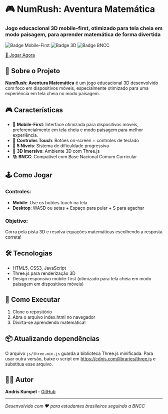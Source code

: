 # 🎮 NumRush: Aventura Matemática

### Jogo educacional 3D mobile-first, otimizado para tela cheia em modo paisagem, para aprender matemática de forma divertida

![Badge Mobile-First](https://img.shields.io/badge/Mobile-First-blue?style=for-the-badge&logo=mobile)
![Badge 3D](https://img.shields.io/badge/3D-Game-green?style=for-the-badge&logo=three-dot-js)
![Badge BNCC](https://img.shields.io/badge/BNCC-Compliant-orange?style=for-the-badge&logo=education)

[🎲 Jogar Agora](https://andriskumpel.github.io/NumRush-UFSC)

## 🎯 Sobre o Projeto

**NumRush: Aventura Matemática** é um jogo educacional 3D desenvolvido com foco em dispositivos móveis, especialmente otimizado para uma experiência em tela cheia no modo paisagem.

## 🎮 Características

- 📱 **Mobile-First**: Interface otimizada para dispositivos móveis, preferencialmente em tela cheia e modo paisagem para melhor experiência.
- 🎯 **Controles Touch**: Botões on-screen + controles de teclado
- 🧮 **5 Níveis**: Sistema de dificuldade progressiva
- 🎨 **3D Imersivo**: Ambiente 3D com Three.js
- 📚 **BNCC**: Compatível com Base Nacional Comum Curricular

## 🕹️ Como Jogar

### Controles:
- **Mobile**: Use os botões touch na tela
- **Desktop**: WASD ou setas + Espaço para pular + S para agachar

### Objetivo:
Corra pela pista 3D e resolva equações matemáticas escolhendo a resposta correta!

## 🛠️ Tecnologias

- HTML5, CSS3, JavaScript
- Three.js para renderização 3D
- Design responsivo mobile-first (otimizado para tela cheia em modo paisagem em dispositivos móveis)

## 🚀 Como Executar

1. Clone o repositório
2. Abra o arquivo index.html no navegador
3. Divirta-se aprendendo matemática!

## 📦 Atualizando dependências

O arquivo `js/three.min.js` guarda a biblioteca Three.js minificada. Para usar outra versão, baixe o script em https://cdnjs.com/libraries/three.js e substitua esse arquivo.

## 👨‍💻 Autor

**Andris Kumpel** - [GitHub](https://github.com/andriskumpel)

---
*Desenvolvido com ❤️ para estudantes brasileiros seguindo a BNCC*
